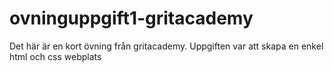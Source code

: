 # ovninguppgift1-gritacademy
Det här är en kort övning från gritacademy. Uppgiften var att skapa en enkel html och css webplats
